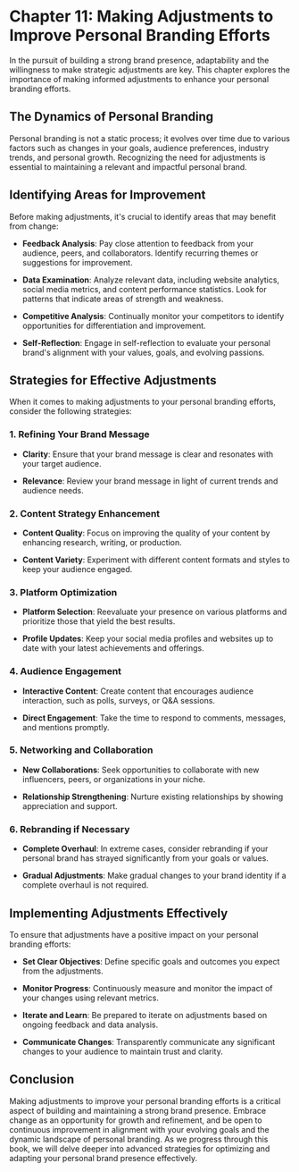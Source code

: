 Chapter 11: Making Adjustments to Improve Personal Branding Efforts
===================================================================

In the pursuit of building a strong brand presence, adaptability and the willingness to make strategic adjustments are key. This chapter explores the importance of making informed adjustments to enhance your personal branding efforts.

The Dynamics of Personal Branding
---------------------------------

Personal branding is not a static process; it evolves over time due to various factors such as changes in your goals, audience preferences, industry trends, and personal growth. Recognizing the need for adjustments is essential to maintaining a relevant and impactful personal brand.

Identifying Areas for Improvement
---------------------------------

Before making adjustments, it's crucial to identify areas that may benefit from change:

* **Feedback Analysis**: Pay close attention to feedback from your audience, peers, and collaborators. Identify recurring themes or suggestions for improvement.

* **Data Examination**: Analyze relevant data, including website analytics, social media metrics, and content performance statistics. Look for patterns that indicate areas of strength and weakness.

* **Competitive Analysis**: Continually monitor your competitors to identify opportunities for differentiation and improvement.

* **Self-Reflection**: Engage in self-reflection to evaluate your personal brand's alignment with your values, goals, and evolving passions.

Strategies for Effective Adjustments
------------------------------------

When it comes to making adjustments to your personal branding efforts, consider the following strategies:

### 1. **Refining Your Brand Message**

* **Clarity**: Ensure that your brand message is clear and resonates with your target audience.

* **Relevance**: Review your brand message in light of current trends and audience needs.

### 2. **Content Strategy Enhancement**

* **Content Quality**: Focus on improving the quality of your content by enhancing research, writing, or production.

* **Content Variety**: Experiment with different content formats and styles to keep your audience engaged.

### 3. **Platform Optimization**

* **Platform Selection**: Reevaluate your presence on various platforms and prioritize those that yield the best results.

* **Profile Updates**: Keep your social media profiles and websites up to date with your latest achievements and offerings.

### 4. **Audience Engagement**

* **Interactive Content**: Create content that encourages audience interaction, such as polls, surveys, or Q\&A sessions.

* **Direct Engagement**: Take the time to respond to comments, messages, and mentions promptly.

### 5. **Networking and Collaboration**

* **New Collaborations**: Seek opportunities to collaborate with new influencers, peers, or organizations in your niche.

* **Relationship Strengthening**: Nurture existing relationships by showing appreciation and support.

### 6. **Rebranding if Necessary**

* **Complete Overhaul**: In extreme cases, consider rebranding if your personal brand has strayed significantly from your goals or values.

* **Gradual Adjustments**: Make gradual changes to your brand identity if a complete overhaul is not required.

Implementing Adjustments Effectively
------------------------------------

To ensure that adjustments have a positive impact on your personal branding efforts:

* **Set Clear Objectives**: Define specific goals and outcomes you expect from the adjustments.

* **Monitor Progress**: Continuously measure and monitor the impact of your changes using relevant metrics.

* **Iterate and Learn**: Be prepared to iterate on adjustments based on ongoing feedback and data analysis.

* **Communicate Changes**: Transparently communicate any significant changes to your audience to maintain trust and clarity.

Conclusion
----------

Making adjustments to improve your personal branding efforts is a critical aspect of building and maintaining a strong brand presence. Embrace change as an opportunity for growth and refinement, and be open to continuous improvement in alignment with your evolving goals and the dynamic landscape of personal branding. As we progress through this book, we will delve deeper into advanced strategies for optimizing and adapting your personal brand presence effectively.
